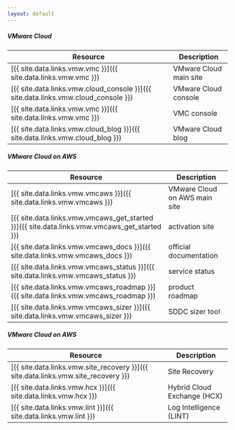 ```yaml
---
layout: default
---
```


##### VMware Cloud

Resource | Description
---------|------------
[{{ site.data.links.vmw.vmc }}]({{ site.data.links.vmw.vmc }}) | VMware Cloud main site
[{{ site.data.links.vmw.cloud_console }}]({{ site.data.links.vmw.cloud_console }}) | VMware Cloud console
[{{ site.data.links.vmw.vmc }}]({{ site.data.links.vmw.vmc }}) | VMC console
[{{ site.data.links.vmw.cloud_blog }}]({{ site.data.links.vmw.cloud_blog }}) | VMware Cloud blog




##### VMware Cloud on AWS

Resource | Description
---------|------------
[{{ site.data.links.vmw.vmcaws }}]({{ site.data.links.vmw.vmcaws }}) | VMware Cloud on AWS main site
[{{ site.data.links.vmw.vmcaws_get_started }}]({{ site.data.links.vmw.vmcaws_get_started }}) | activation site
[{{ site.data.links.vmw.vmcaws_docs }}]({{ site.data.links.vmw.vmcaws_docs }}) | official documentation
[{{ site.data.links.vmw.vmcaws_status }}]({{ site.data.links.vmw.vmcaws_status }}) | service status
[{{ site.data.links.vmw.vmcaws_roadmap }}]({{ site.data.links.vmw.vmcaws_roadmap }}) | product roadmap
[{{ site.data.links.vmw.vmcaws_sizer }}]({{ site.data.links.vmw.vmcaws_sizer }}) | SDDC sizer tool


##### VMware Cloud on AWS

Resource | Description
---------|------------
[{{ site.data.links.vmw.site_recovery }}]({{ site.data.links.vmw.site_recovery }}) | Site Recovery
[{{ site.data.links.vmw.hcx }}]({{ site.data.links.vmw.hcx }}) | Hybrid Cloud Exchange (HCX)
[{{ site.data.links.vmw.lint }}]({{ site.data.links.vmw.lint }}) | Log Intelligence (LINT)
